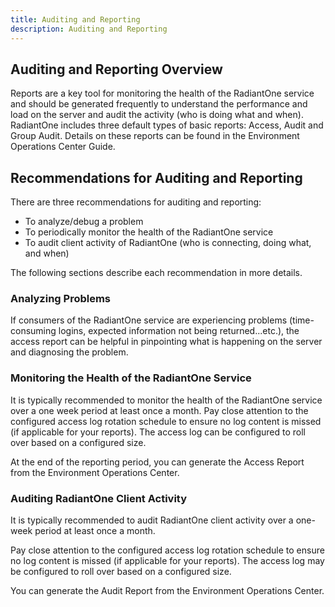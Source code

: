 ```yaml
---
title: Auditing and Reporting
description: Auditing and Reporting
---
```


## Auditing and Reporting Overview

Reports are a key tool for monitoring the health of the RadiantOne service and should be
generated frequently to understand the performance and load on the server and audit the activity (who is doing what and when). RadiantOne includes three default types of basic reports: Access, Audit and Group Audit. Details on these reports can be found in the Environment Operations Center Guide.

## Recommendations for Auditing and Reporting

There are three recommendations for auditing and reporting:

- To analyze/debug a problem
- To periodically monitor the health of the RadiantOne service
- To audit client activity of RadiantOne (who is connecting, doing what, and when)

The following sections describe each recommendation in more details.

### Analyzing Problems

If consumers of the RadiantOne service are experiencing problems (time-consuming logins, expected information not being returned...etc.), the access report can be helpful in pinpointing what is happening on the server and diagnosing the problem.

### Monitoring the Health of the RadiantOne Service

It is typically recommended to monitor the health of the RadiantOne service over a one week period at least once a month. Pay close attention to the configured access log rotation schedule to ensure no log content is missed (if applicable for your reports). The access log can be configured to roll over based on a configured size.

At the end of the reporting period, you can generate the Access Report from the Environment Operations Center.


### Auditing RadiantOne Client Activity

It is typically recommended to audit RadiantOne client activity over a one-week period at least once a month.

Pay close attention to the configured access log rotation schedule to ensure no log content is missed (if applicable for your reports). The access log may be configured to roll over based on a configured size.

You can generate the Audit Report from the Environment Operations Center.